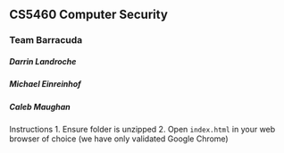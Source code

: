 ## CS5460 Computer Security
### Team Barracuda

##### Darrin Landroche
##### Michael Einreinhof
##### Caleb Maughan

Instructions
    1.  Ensure folder is unzipped
    2.  Open `index.html` in your web browser of choice (we have only validated Google Chrome)